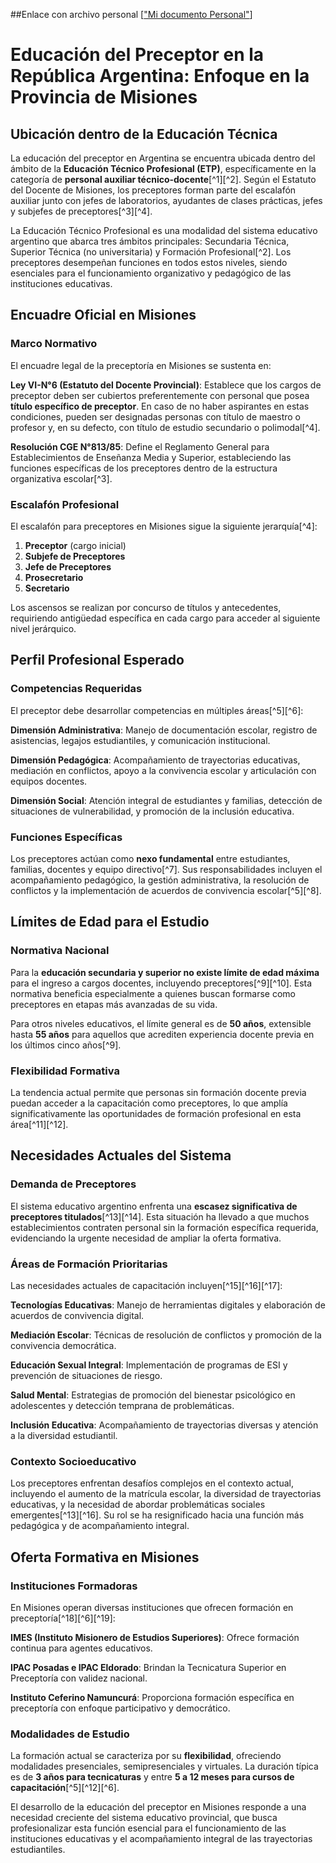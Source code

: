 ##Enlace con archivo personal
[["Mi documento Personal"](https://docs.google.com/document/d/1qpRuMKV_aE90bGVMSwyjhsYZBk12zYHdJnSjyIG3La0/edit?usp=sharing)]

# Educación del Preceptor en la República Argentina: Enfoque en la Provincia de Misiones

## Ubicación dentro de la Educación Técnica

La educación del preceptor en Argentina se encuentra ubicada dentro del ámbito de la **Educación Técnico Profesional (ETP)**, específicamente en la categoría de **personal auxiliar técnico-docente**[^1][^2]. Según el Estatuto del Docente de Misiones, los preceptores forman parte del escalafón auxiliar junto con jefes de laboratorios, ayudantes de clases prácticas, jefes y subjefes de preceptores[^3][^4].

La Educación Técnico Profesional es una modalidad del sistema educativo argentino que abarca tres ámbitos principales: Secundaria Técnica, Superior Técnica (no universitaria) y Formación Profesional[^2]. Los preceptores desempeñan funciones en todos estos niveles, siendo esenciales para el funcionamiento organizativo y pedagógico de las instituciones educativas.

## Encuadre Oficial en Misiones

### Marco Normativo

El encuadre legal de la preceptoría en Misiones se sustenta en:

**Ley VI-N°6 (Estatuto del Docente Provincial)**: Establece que los cargos de preceptor deben ser cubiertos preferentemente con personal que posea **título específico de preceptor**. En caso de no haber aspirantes en estas condiciones, pueden ser designadas personas con título de maestro o profesor y, en su defecto, con título de estudio secundario o polimodal[^4].

**Resolución CGE N°813/85**: Define el Reglamento General para Establecimientos de Enseñanza Media y Superior, estableciendo las funciones específicas de los preceptores dentro de la estructura organizativa escolar[^3].

### Escalafón Profesional

El escalafón para preceptores en Misiones sigue la siguiente jerarquía[^4]:

1. **Preceptor** (cargo inicial)
2. **Subjefe de Preceptores**
3. **Jefe de Preceptores**
4. **Prosecretario**
5. **Secretario**

Los ascensos se realizan por concurso de títulos y antecedentes, requiriendo antigüedad específica en cada cargo para acceder al siguiente nivel jerárquico.

## Perfil Profesional Esperado

### Competencias Requeridas

El preceptor debe desarrollar competencias en múltiples áreas[^5][^6]:

**Dimensión Administrativa**: Manejo de documentación escolar, registro de asistencias, legajos estudiantiles, y comunicación institucional.

**Dimensión Pedagógica**: Acompañamiento de trayectorias educativas, mediación en conflictos, apoyo a la convivencia escolar y articulación con equipos docentes.

**Dimensión Social**: Atención integral de estudiantes y familias, detección de situaciones de vulnerabilidad, y promoción de la inclusión educativa.

### Funciones Específicas

Los preceptores actúan como **nexo fundamental** entre estudiantes, familias, docentes y equipo directivo[^7]. Sus responsabilidades incluyen el acompañamiento pedagógico, la gestión administrativa, la resolución de conflictos y la implementación de acuerdos de convivencia escolar[^5][^8].

## Límites de Edad para el Estudio

### Normativa Nacional

Para la **educación secundaria y superior no existe límite de edad máxima** para el ingreso a cargos docentes, incluyendo preceptores[^9][^10]. Esta normativa beneficia especialmente a quienes buscan formarse como preceptores en etapas más avanzadas de su vida.

Para otros niveles educativos, el límite general es de **50 años**, extensible hasta **55 años** para aquellos que acrediten experiencia docente previa en los últimos cinco años[^9].

### Flexibilidad Formativa

La tendencia actual permite que personas sin formación docente previa puedan acceder a la capacitación como preceptores, lo que amplía significativamente las oportunidades de formación profesional en esta área[^11][^12].

## Necesidades Actuales del Sistema

### Demanda de Preceptores

El sistema educativo argentino enfrenta una **escasez significativa de preceptores titulados**[^13][^14]. Esta situación ha llevado a que muchos establecimientos contraten personal sin la formación específica requerida, evidenciando la urgente necesidad de ampliar la oferta formativa.

### Áreas de Formación Prioritarias

Las necesidades actuales de capacitación incluyen[^15][^16][^17]:

**Tecnologías Educativas**: Manejo de herramientas digitales y elaboración de acuerdos de convivencia digital.

**Mediación Escolar**: Técnicas de resolución de conflictos y promoción de la convivencia democrática.

**Educación Sexual Integral**: Implementación de programas de ESI y prevención de situaciones de riesgo.

**Salud Mental**: Estrategias de promoción del bienestar psicológico en adolescentes y detección temprana de problemáticas.

**Inclusión Educativa**: Acompañamiento de trayectorias diversas y atención a la diversidad estudiantil.

### Contexto Socioeducativo

Los preceptores enfrentan desafíos complejos en el contexto actual, incluyendo el aumento de la matrícula escolar, la diversidad de trayectorias educativas, y la necesidad de abordar problemáticas sociales emergentes[^13][^16]. Su rol se ha resignificado hacia una función más pedagógica y de acompañamiento integral.

## Oferta Formativa en Misiones

### Instituciones Formadoras

En Misiones operan diversas instituciones que ofrecen formación en preceptoría[^18][^6][^19]:

**IMES (Instituto Misionero de Estudios Superiores)**: Ofrece formación continua para agentes educativos.

**IPAC Posadas e IPAC Eldorado**: Brindan la Tecnicatura Superior en Preceptoría con validez nacional.

**Instituto Ceferino Namuncurá**: Proporciona formación específica en preceptoría con enfoque participativo y democrático.

### Modalidades de Estudio

La formación actual se caracteriza por su **flexibilidad**, ofreciendo modalidades presenciales, semipresenciales y virtuales. La duración típica es de **3 años para tecnicaturas** y entre **5 a 12 meses para cursos de capacitación**[^5][^12][^6].

El desarrollo de la educación del preceptor en Misiones responde a una necesidad creciente del sistema educativo provincial, que busca profesionalizar esta función esencial para el funcionamiento de las instituciones educativas y el acompañamiento integral de las trayectorias estudiantiles.

